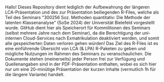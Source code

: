 Hallo! Dieses Repository dient lediglich der Aufbewahrung der längeren LCA-Präsentation und des zur Präsentation beiliegenden R-Files,
welche als Teil des Seminars "300256 Soz. Methoden quantitativ: Die Methode der latenten Klassenanalyse" (SoSe 2024) der Universität Bielefeld vorgestellt wurde.
GitHub dient hier als Speicherort für Kommilitonen des Seminars (selbst mehrere Jahre nach dem Seminar), da die Berechtigung der uni-internen Cloud-Services nach 
Exmatrikulation deaktiviert werden, und somit alle gespeicherten Daten verloren gehen würden! Das Ziel des R-Files ist es eine einführende Übersicht von LCA (& LPA)
R-Paketen zu geben und mögliche Nutzungen im Rahmen des Seminars zu veranschaulichen. Die Dokumente stehen (meinerseits) jeder Person frei zur Verfügung und
Quellenangaben sind in der PDF-Präsentation enthalten, wobei es sich hier nur um eine 20-minütige Präsentation der kurzen Inhalte (vermutlich 1h für die längere Variante) handelt.

